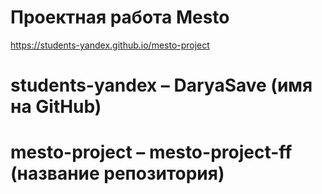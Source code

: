 # Проектная работа Mesto
https://students-yandex.github.io/mesto-project
# students-yandex – DaryaSave (имя на GitHub)
# mesto-project – mesto-project-ff (название репозитория)